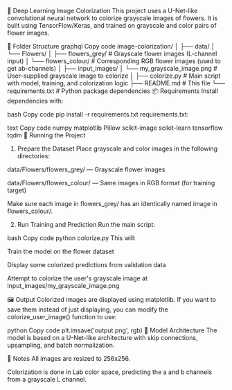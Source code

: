 🌸 Deep Learning Image Colorization
This project uses a U-Net-like convolutional neural network to colorize grayscale images of flowers. It is built using TensorFlow/Keras, and trained on grayscale and color pairs of flower images.

📁 Folder Structure
graphql
Copy code
image-colorization/
│
├── data/
│   └── Flowers/
│       ├── flowers_grey/         # Grayscale flower images (L-channel input)
│       └── flowers_colour/       # Corresponding RGB flower images (used to get ab-channels)
│
├── input_images/
│   └── my_grayscale_image.png    # User-supplied grayscale image to colorize
│
├── colorize.py                   # Main script with model, training, and colorization logic
├── README.md                     # This file
└── requirements.txt              # Python package dependencies
📦 Requirements
Install dependencies with:

bash
Copy code
pip install -r requirements.txt
requirements.txt:

text
Copy code
numpy
matplotlib
Pillow
scikit-image
scikit-learn
tensorflow
tqdm
🚀 Running the Project
1. Prepare the Dataset
Place grayscale and color images in the following directories:

data/Flowers/flowers_grey/ — Grayscale flower images

data/Flowers/flowers_colour/ — Same images in RGB format (for training target)

Make sure each image in flowers_grey/ has an identically named image in flowers_colour/.

2. Run Training and Prediction
Run the main script:

bash
Copy code
python colorize.py
This will:

Train the model on the flower dataset

Display some colorized predictions from validation data

Attempt to colorize the user's grayscale image at input_images/my_grayscale_image.png

🖼️ Output
Colorized images are displayed using matplotlib. If you want to save them instead of just displaying, you can modify the colorize_user_image() function to use:

python
Copy code
plt.imsave('output.png', rgb)
🧠 Model Architecture
The model is based on a U-Net-like architecture with skip connections, upsampling, and batch normalization.

📌 Notes
All images are resized to 256x256.

Colorization is done in Lab color space, predicting the a and b channels from a grayscale L channel.
